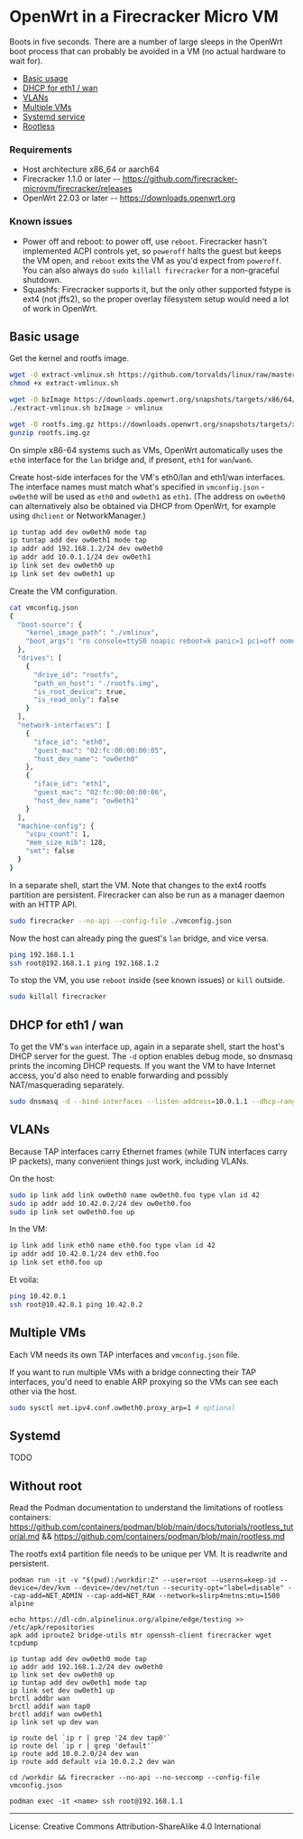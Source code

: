 
# OpenWrt in a Firecracker Micro VM

Boots in five seconds. There are a number of large sleeps in the OpenWrt boot process that can probably be avoided in a VM (no actual hardware to wait for).

- [Basic usage](#basic-usage)
- [DHCP for eth1 / wan](#dhcp-for-eth1-wan)
- [VLANs](#vlans)
- [Multiple VMs](#multiple-vms)
- [Systemd service](#systemd-service)
- [Rootless](#rootless)

### Requirements

- Host architecture x86_64 or aarch64
- Firecracker 1.1.0 or later -- https://github.com/firecracker-microvm/firecracker/releases
- OpenWrt 22.03 or later -- https://downloads.openwrt.org

### Known issues

- Power off and reboot: to power off, use `reboot`. Firecracker hasn't implemented ACPI controls yet, so `poweroff` halts the guest but keeps the VM open, and `reboot` exits the VM as you'd expect from `poweroff`. You can also always do `sudo killall firecracker` for a non-graceful shutdown.
- Squashfs: Firecracker supports it, but the only other supported fstype is ext4 (not jffs2), so the proper overlay filesystem setup would need a lot of work in OpenWrt.

## Basic usage

Get the kernel and rootfs image.
```sh
wget -O extract-vmlinux.sh https://github.com/torvalds/linux/raw/master/scripts/extract-vmlinux
chmod +x extract-vmlinux.sh

wget -O bzImage https://downloads.openwrt.org/snapshots/targets/x86/64/openwrt-x86-64-generic-kernel.bin
./extract-vmlinux.sh bzImage > vmlinux

wget -O rootfs.img.gz https://downloads.openwrt.org/snapshots/targets/x86/64/openwrt-x86-64-generic-ext4-rootfs.img.gz
gunzip rootfs.img.gz
```

On simple x86-64 systems such as VMs, OpenWrt automatically uses the `eth0` interface for the `lan` bridge and, if present, `eth1` for `wan`/`wan6`.

Create host-side interfaces for the VM's eth0/lan and eth1/wan interfaces. The interface names must match what's specified in `vmconfig.json` - `ow0eth0` will be used as `eth0` and `ow0eth1` as `eth1`. (The address on `ow0eth0` can alternatively also be obtained via DHCP from OpenWrt, for example using `dhclient` or NetworkManager.)
```sh
ip tuntap add dev ow0eth0 mode tap
ip tuntap add dev ow0eth1 mode tap
ip addr add 192.168.1.2/24 dev ow0eth0
ip addr add 10.0.1.1/24 dev ow0eth1
ip link set dev ow0eth0 up
ip link set dev ow0eth1 up
```

Create the VM configuration.
```sh
cat vmconfig.json
{
  "boot-source": {
    "kernel_image_path": "./vmlinux",
    "boot_args": "ro console=ttyS0 noapic reboot=k panic=1 pci=off nomodules random.trust_cpu=on i8042.noaux"
  },
  "drives": [
    {
      "drive_id": "rootfs",
      "path_on_host": "./rootfs.img",
      "is_root_device": true,
      "is_read_only": false
    }
  ],
  "network-interfaces": [
    {
      "iface_id": "eth0",
      "guest_mac": "02:fc:00:00:00:05",
      "host_dev_name": "ow0eth0"
    },
    {
      "iface_id": "eth1",
      "guest_mac": "02:fc:00:00:00:06",
      "host_dev_name": "ow0eth1"
    }
  ],
  "machine-config": {
    "vcpu_count": 1,
    "mem_size_mib": 128,
    "smt": false
  }
}
```

In a separate shell, start the VM. Note that changes to the ext4 rootfs partition are persistent. Firecracker can also be run as a manager daemon with an HTTP API.
```sh
sudo firecracker --no-api --config-file ./vmconfig.json
```

Now the host can already ping the guest's `lan` bridge, and vice versa.
```sh
ping 192.168.1.1
ssh root@192.168.1.1 ping 192.168.1.2
```

To stop the VM, you use `reboot` inside (see known issues) or `kill` outside.
```sh
sudo killall firecracker
```

## DHCP for eth1 / wan

To get the VM's `wan` interface up, again in a separate shell, start the host's DHCP server for the guest. The `-d` option enables debug mode, so dnsmasq prints the incoming DHCP requests. If you want the VM to have Internet access, you'd also need to enable forwarding and possibly NAT/masquerading separately.
```sh
sudo dnsmasq -d --bind-interfaces --listen-address=10.0.1.1 --dhcp-range=10.0.1.10,10.0.1.100
```

## VLANs

Because TAP interfaces carry Ethernet frames (while TUN interfaces carry IP packets), many convenient things just work, including VLANs.

On the host:
```sh
sudo ip link add link ow0eth0 name ow0eth0.foo type vlan id 42
sudo ip addr add 10.42.0.2/24 dev ow0eth0.foo
sudo ip link set ow0eth0.foo up
```

In the VM:
```sh
ip link add link eth0 name eth0.foo type vlan id 42
ip addr add 10.42.0.1/24 dev eth0.foo
ip link set eth0.foo up
```

Et voila:
```sh
ping 10.42.0.1
ssh root@10.42.0.1 ping 10.42.0.2
```

## Multiple VMs

Each VM needs its own TAP interfaces and `vmconfig.json` file.

If you want to run multiple VMs with a bridge connecting their TAP interfaces, you'd need to enable ARP proxying so the VMs can see each other via the host.
```sh
sudo sysctl net.ipv4.conf.ow0eth0.proxy_arp=1 # optional
```

## Systemd

TODO


## Without root

Read the Podman documentation to understand the limitations of rootless containers: https://github.com/containers/podman/blob/main/docs/tutorials/rootless_tutorial.md && https://github.com/containers/podman/blob/main/rootless.md

The rootfs ext4 partition file needs to be unique per VM. It is readwrite and persistent.

```
podman run -it -v "$(pwd):/workdir:Z" --user=root --userns=keep-id --device=/dev/kvm --device=/dev/net/tun --security-opt="label=disable" --cap-add=NET_ADMIN --cap-add=NET_RAW --network=slirp4netns:mtu=1500 alpine

echo https://dl-cdn.alpinelinux.org/alpine/edge/testing >> /etc/apk/repositories
apk add iproute2 bridge-utils mtr openssh-client firecracker wget tcpdump

ip tuntap add dev ow0eth0 mode tap
ip addr add 192.168.1.2/24 dev ow0eth0
ip link set dev ow0eth0 up
ip tuntap add dev ow0eth1 mode tap
ip link set dev ow0eth1 up
brctl addbr wan
brctl addif wan tap0
brctl addif wan ow0eth1
ip link set up dev wan

ip route del `ip r | grep '24 dev tap0'`
ip route del `ip r | grep 'default'`
ip route add 10.0.2.0/24 dev wan
ip route add default via 10.0.2.2 dev wan

cd /workdir && firecracker --no-api --no-seccomp --config-file vmconfig.json

podman exec -it <name> ssh root@192.168.1.1
```

---

License: Creative Commons Attribution-ShareAlike 4.0 International
